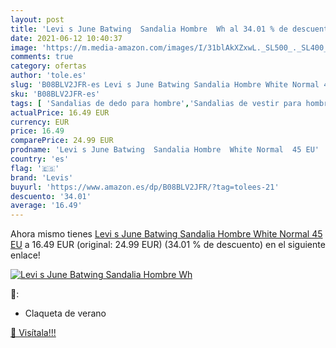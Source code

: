 ```yaml
---
layout: post
title: 'Levi s June Batwing  Sandalia Hombre  Wh al 34.01 % de descuento'
date: 2021-06-12 10:40:37
image: 'https://m.media-amazon.com/images/I/31blAkXZxwL._SL500_._SL400_.jpg'
comments: true
category: ofertas
author: 'tole.es'
slug: 'B08BLV2JFR-es Levi s June Batwing Sandalia Hombre White Normal 45 EU'
sku: 'B08BLV2JFR-es'
tags: [ 'Sandalias de dedo para hombre','Sandalias de vestir para hombre','Zapatos','Zapatos para hombre','Zapatos y complementos','levis','sandalia', ]
actualPrice: 16.49 EUR
currency: EUR
price: 16.49
comparePrice: 24.99 EUR
prodname: 'Levi s June Batwing  Sandalia Hombre  White Normal  45 EU'
country: 'es'
flag: '🇪🇸'
brand: 'Levis'
buyurl: 'https://www.amazon.es/dp/B08BLV2JFR/?tag=tolees-21'
descuento: '34.01'
average: '16.49'
---
```


Ahora mismo tienes [Levi s June Batwing  Sandalia Hombre  White Normal  45 EU](https://www.amazon.es/dp/B08BLV2JFR/?tag=tolees-21) a 16.49 EUR (original: 24.99 EUR) (34.01 %  de descuento) en el siguiente enlace!

[![Levi s June Batwing  Sandalia Hombre  Wh](https://m.media-amazon.com/images/I/31blAkXZxwL._SL500_._SL400_.jpg)](https://www.amazon.es/dp/B08BLV2JFR/?tag=tolees-21)

🔎:

- Claqueta de verano

[🛒 Visítala!!!](https://www.amazon.es/dp/B08BLV2JFR/?tag=tolees-21)
